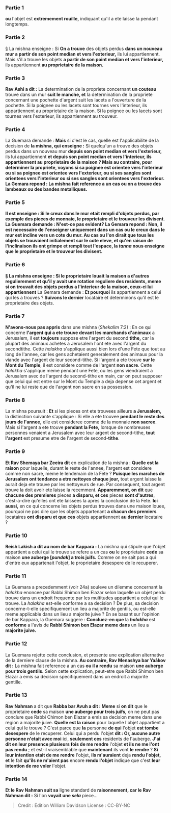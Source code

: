 
### Partie 1
<b>ou</b> l'objet est <b>extremement rouille,</b> indiquant qu'il a ete laisse la pendant longtemps.

### Partie 2
§ La mishna enseigne : Si <b>On a trouve</b> des objets perdus <b>dans un nouveau mur a partir de son point median et vers l'exterieur,</b> ils lui appartiennent.</b> Mais s'il a trouve les objets <b>a partir de son point median et vers l'interieur,</b> ils appartiennent <b>au proprietaire de la maison.</b>

### Partie 3
<b>Rav Ashi a dit :</b> La determination de la propriete concernant <b>un couteau</b> trouve dans un mur <b>suit le manche, et</b> la determination de la propriete concernant une pochette d'argent suit les lacets</b> a l'ouverture de la pochette. Si la poignee ou les lacets sont tournes vers l'interieur, ils appartiennent au proprietaire de la maison. Si la poignee ou les lacets sont tournes vers l'exterieur, ils appartiennent au trouveur.

### Partie 4
La Guemara demande : <b>Mais</b> si c'est le cas, quelle est l'applicabilite de la decision de <b>la mishna, qui enseigne :</b> Si quelqu'un a trouve des objets perdus dans un nouveau mur <b>depuis son point median et vers l'exterieur,</b> ils lui appartiennent <b>et <b>depuis son point median et vers l'interieur,</b> ils appartiennent <b>au proprietaire de la maison ? Mais</b> au contraire, pour determiner la propriete, <b>voyons si sa poignee</b> est orientee <b>vers l'interieur</b> ou <b>si sa poignee</b> est orientee <b>vers l'exterieur,</b> ou <b>si ses sangles</b> sont orientees <b>vers l'interieur ou si ses sangles</b> sont orientees <b>vers l'exterieur.</b> La Gemara repond : <b>La mishna</b> fait reference a un cas <b>ou</b> on a trouve <b>des lambeaux ou des bandes metalliques.</b>

### Partie 5
Il est <b>enseigne : Si</b> le creux dans le <b>mur etait rempli d'objets</b> perdus, par exemple des pieces de monnaie, le proprietaire et le trouveur les <b>divisent</b>. La Guemara demande : N'est-ce pas <b>evident?</b> La Gemara repond : <b>Non,</b> il est <b>necessaire</b> de l'enseigner uniquement dans un cas <b>ou le</b> creux dans le <b>mur est incline vers un cote</b> du mur. <b>Au cas ou l'on dirait</b> que tous les objets se trouvaient initialement sur le cote eleve, et qu'en raison de l'inclinaison ils ont <b>grimpe</b> et rempli tout l'espace, la <i>tanna</i> <b>nous enseigne</b> que le proprietaire et le trouveur les divisent.

### Partie 6
§ La mishna enseigne : <b>Si</b> le proprietaire <b>louait</b> la maison <b>a d'autres</b> regulierement et qu'il y avait une rotation reguliere des residents, <b>meme</b> si on trouvait des objets perdus <b>a l'interieur de la maison, ceux-ci</b> lui appartiennent</b> La Gemara demande : <b>Et pourquoi</b> ils appartiennent a celui qui les a trouves ? <b>Suivons le dernier</b> locataire et determinons qu'il est le proprietaire des objets.

### Partie 7
<b>N'avons-nous pas appris</b> dans une mishna (<i>Shekalim</i> 7:2) : En ce qui concerne <b>l'argent qui a ete trouve devant les marchands d'animaux</b> a Jerusalem, il est <b>toujours</b> suppose etre l'argent du second <b>tithe,</b> car la plupart des animaux achetes a Jerusalem l'ont ete avec l'argent du secondtithe. Cette <i>halakha</i> s'applique aussi bien lors d'une Fete que tout au long de l'annee, car les gens achetaient generalement des animaux pour la viande avec l'argent de leur second-tithe. Si l'argent a ete trouve <b>sur le Mont du Temple</b>, il est considere comme de l'argent <b>non sacre</b>. Cette <i>halakha</i> s'applique meme pendant une Fete, ou les gens viendraient a Jerusalem avec de l'argent de second-tithe en main, car on peut supposer que celui qui est entre sur le Mont du Temple a deja depense cet argent et qu'il ne lui reste que de l'argent non sacre en sa possession.

### Partie 8
La mishna poursuit : <b>Et</b> si les pieces ont ete trouvees ailleurs <b>a Jerusalem,</b> la distinction suivante s'applique : Si elle a ete trouvee <b>pendant le reste des jours de l'annee,</b> elle est consideree comme de la monnaie <b>non sacree</b>. Mais si l'argent a ete trouve <b>pendant la Fete,</b> lorsque de nombreuses personnes venaient a Jerusalem avec leur argent de second-tithe, <b>tout l'argent</b> est presume etre de l'argent de second-<b>tithe</b>.

### Partie 9
<b>Et Rav Shemaya bar Zeeira dit</b> en explication de la mishna : <b>Quelle est la raison</b> pour laquelle, durant le reste de l'annee, l'argent est considere comme non sacre, meme le lendemain de la Fete ? <b>Puisque les marches de Jerusalem ont tendance a etre nettoyes chaque jour,</b> tout argent laisse la aurait deja ete trouve par les nettoyeurs de rue. Par consequent, tout argent trouve la doit avoir ete laisse la recemment. <b>Apparemment, on dit</b> que <b>chacune des premieres</b> pieces <b>a disparu, et ces</b> pieces <b>sont d'autres</b>, c'est-a-dire qu'elles ont ete laissees la apres la conclusion de la Fete. <b>Ici aussi,</b> en ce qui concerne les objets perdus trouves dans une maison louee, pourquoi ne pas dire que les objets appartenant <b>a chacun des premiers</b> locataires <b>ont disparu et que ces</b> objets appartiennent <b>au dernier</b> locataire ?

### Partie 10
<b>Reish Lakish a dit au nom de bar Kappara :</b> La mishna qui stipule que l'objet appartient a celui qui le trouve se refere a un cas <b>ou</b> le proprietaire <b>cede</b> sa maison <b>une auberge [<i>pundak</i>] a trois juifs.</b> Comme on ne sait pas a qui d'entre eux appartenait l'objet, le proprietaire desespere de le recuperer.

### Partie 11
La Guemara a precedemment (voir 24a) souleve un dilemme concernant la <i>halakha</i> enoncee par Rabbi Shimon ben Elazar selon laquelle un objet perdu trouve dans un endroit frequente par les multitudes appartient a celui qui le trouve. La <i>halakha</i> est-elle conforme a sa decision ? De plus, sa decision concerne-t-elle specifiquement un lieu a majorite de gentils, ou est-elle meme applicable dans un lieu a majorite juive ? En se basant sur l'opinion de bar Kappara, la Guemara suggere : <b>Concluez-en que</b> la <b><i>halakha</i></b> est <b>conforme</b> a l'avis de <b>Rabbi Shimon ben Elazar meme dans</b> un lieu a <b>majorite juive.</b>

### Partie 12
La Guemara rejette cette conclusion, et presente une explication alternative de la derniere clause de la mishna. <b>Au contraire, Rav Menashya bar Yaâkov dit :</b> La mishna fait reference a un cas <b>ou il a rendu</b> sa maison <b>une auberge pour trois gentils.</b> Selon cette explication, peut-etre que Rabbi Shimon ben Elazar a emis sa decision specifiquement dans un endroit a majorite gentille.

### Partie 13
<b>Rav Nahman</b> a dit que <b>Rabba bar Avuh a dit : Meme</b> si <b>on dit</b> que le proprietaire <b>cede</b> sa maison <b>une auberge pour trois juifs,</b> on ne peut pas conclure que Rabbi Chimon ben Elazar a emis sa decision meme dans une region a majorite juive. <b>Quelle est la raison</b> pour laquelle l'objet appartient a celui qui le trouve ? C'est parce que <b>la</b> personne <b>de qui</b> l'objet <b>est tombe desespere</b> de le recuperer. Celui qui a perdu l'objet <b>dit : Or, aucune autre personne n'etait avec moi</b> ici, <b>seulement ces</b> residents de l'auberge. <b>J'ai dit en leur presence plusieurs fois de me rendre</b> l'objet <b>et ils ne me l'ont pas rendu</b> ; et</b> est-il vraisemblable que <b>maintenant</b> ils vont <b>le rendre</b> ? <b>Si leur intention etait de me rendre</b> l'objet, <b>ils m'auraient</b> deja <b>rendu l'objet, et</b> le fait <b>qu'ils ne m'aient pas</b> encore <b>rendu l'objet</b> indique que c'est <b>leur intention de me voler</b> l'objet.

### Partie 14
<b>Et le Rav Nahman suit sa</b> ligne standard de <b>raisonnement, car le Rav Nahman dit :</b> Si l'on <b>voyait une <i>sela</i></b> piece...

>Credit : Edition William Davidson
>License : CC-BY-NC